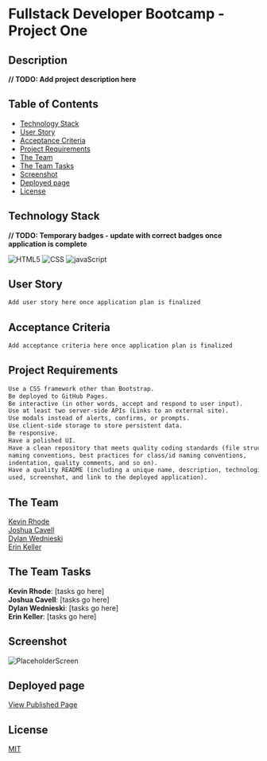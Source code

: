 # Fullstack Developer Bootcamp - Project One

## Description

**// TODO: Add project description here**

## Table of Contents
  * [Technology Stack](#technology-stack)
  * [User Story](#user-story)
  * [Acceptance Criteria](#acceptance-criteria)
  * [Project Requirements](#project-requirements)
  * [The Team](#the-team)
  * [The Team Tasks](#the-team-tasks)
  * [Screenshot](#screenshot)
  * [Deployed page](#deployed-page)
  * [License](#license)

## Technology Stack

**// TODO: Temporary badges - update with correct badges once application is complete**

![HTML5](https://img.shields.io/badge/HTML-239120?style=for-the-badge&logo=html5&logoColor=white)
![CSS](https://img.shields.io/badge/CSS-239120?&style=for-the-badge&logo=css3&logoColor=white)
![javaScript](https://img.shields.io/badge/JavaScript-F7DF1E?style=for-the-badge&logo=javascript&logoColor=black)

## User Story

```md
Add user story here once application plan is finalized
```

## Acceptance Criteria

```md
Add acceptance criteria here once application plan is finalized
```

## Project Requirements

```md
Use a CSS framework other than Bootstrap.
Be deployed to GitHub Pages.
Be interactive (in other words, accept and respond to user input).
Use at least two server-side APIs (Links to an external site).
Use modals instead of alerts, confirms, or prompts.
Use client-side storage to store persistent data.
Be responsive.
Have a polished UI.
Have a clean repository that meets quality coding standards (file structure,  
naming conventions, best practices for class/id naming conventions,  
indentation, quality comments, and so on).
Have a quality README (including a unique name, description, technologies  
used, screenshot, and link to the deployed application).
```

## The Team
 
[Kevin Rhode](https://github.com/KevinRhode)  
[Joshua Cavell](https://github.com/xclusive36)  
[Dylan Wednieski](https://github.com/iam3dski)  
[Erin Keller](https://github.com/erin-m-keller)

## The Team Tasks

**Kevin Rhode**: [tasks go here]  
**Joshua Cavell**: [tasks go here]  
**Dylan Wednieski**: [tasks go here]  
**Erin Keller**: [tasks go here]

## Screenshot

![PlaceholderScreen](./assets/images/placeholder.png)

## Deployed page

[View Published Page](https://erin-m-keller.github.io/project-one/)

## License

[MIT](https://choosealicense.com/licenses/mit/)